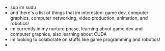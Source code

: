 - sup im sudu
- and there's a list of things that im interested: game dev, computer graphics, computer networking, video production, animation, and robotics!
- im currently in my nurture phase, learning about game dev and computer graphics, also learning about CUDA
- im looking to colaborate on stuffs like game programming and robotics!
- 

